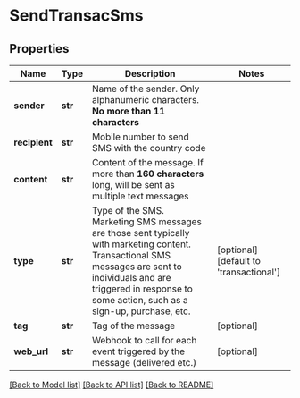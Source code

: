 # SendTransacSms

## Properties
Name | Type | Description | Notes
------------ | ------------- | ------------- | -------------
**sender** | **str** | Name of the sender. Only alphanumeric characters. **No more than 11 characters**  | 
**recipient** | **str** | Mobile number to send SMS with the country code | 
**content** | **str** | Content of the message. If more than **160 characters** long, will be sent as multiple text messages  | 
**type** | **str** | Type of the SMS. Marketing SMS messages are those sent typically with marketing content. Transactional SMS messages are sent to individuals and are triggered in response to some action, such as a sign-up, purchase, etc. | [optional] [default to 'transactional']
**tag** | **str** | Tag of the message | [optional] 
**web_url** | **str** | Webhook to call for each event triggered by the message (delivered etc.) | [optional] 

[[Back to Model list]](../README.md#documentation-for-models) [[Back to API list]](../README.md#documentation-for-api-endpoints) [[Back to README]](../README.md)

